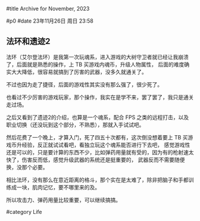#title Archive for November, 2023

#p0
#date 23年11月26日 周日 23:58

## 法环和遗迹2

法环（艾尔登法环）是我第一次玩魂系，进入游戏的大树守卫者就已经让我崩溃了，后面就是熟悉的操作，上 TB 买游戏内魂币，升级人物属性，
后面的难度确实大大降低，很容易就搞到了厉害的武器，没多久就通关了。

不过也因为走了捷径，后面的游戏性其实没有那么强了，很少死了。

也看过不少厉害的游戏玩家，那个操作，我实在是学不来，罢了罢了，我只是通关走过场。

之后又看到了遗迹2的介绍，也算是一个魂系，配合 FPS 之类的远程打击，以及职业切换（还没玩到这个部分，不熟悉），那就入手试试吧。

然后花费了一个晚上，才算入门，死了四五十次都有，这次倒没想着要上 TB 买游戏币升经验，反正就试试看吧，看独立玩这个魂系能否进行下去吧，
感觉游戏性还是可以的，只是要计算的东西不少，比如弹药用量就有受的，因为有的枪射速太快了，伤害反而低，感觉升级武器的系统还是挺重要的，
武器反而不需要随便换，没那个必要。

相比法环，没有那么在意近距离的格斗，那个实在是太难了，除非把脑子和手都训练成一块，肌肉记忆，要不哪里来的及。

所以攻击力、弹药用量比较重要，可以继续搞搞。

#category Life